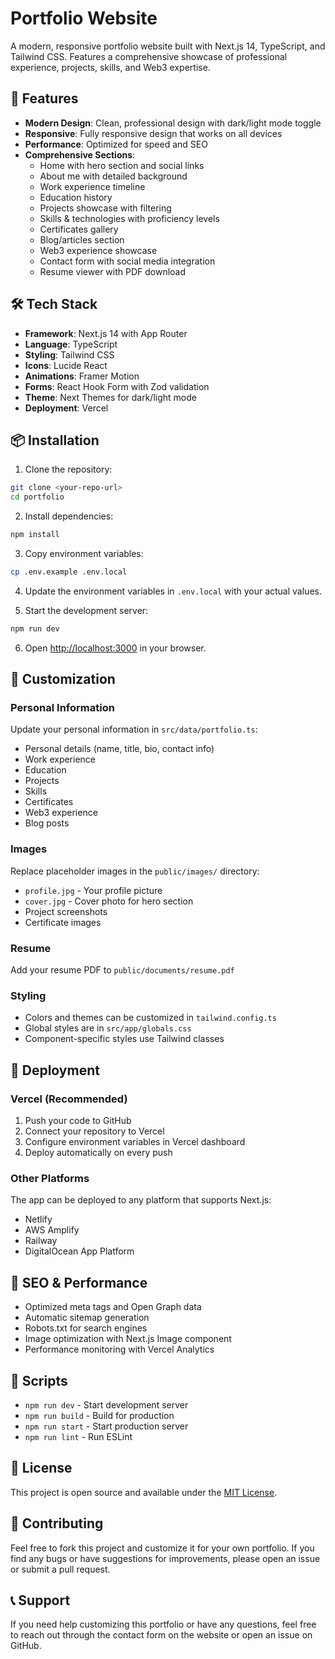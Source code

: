 # Portfolio Website

A modern, responsive portfolio website built with Next.js 14, TypeScript, and Tailwind CSS. Features a comprehensive showcase of professional experience, projects, skills, and Web3 expertise.

## 🚀 Features

- **Modern Design**: Clean, professional design with dark/light mode toggle
- **Responsive**: Fully responsive design that works on all devices
- **Performance**: Optimized for speed and SEO
- **Comprehensive Sections**:
  - Home with hero section and social links
  - About me with detailed background
  - Work experience timeline
  - Education history
  - Projects showcase with filtering
  - Skills & technologies with proficiency levels
  - Certificates gallery
  - Blog/articles section
  - Web3 experience showcase
  - Contact form with social media integration
  - Resume viewer with PDF download

## 🛠️ Tech Stack

- **Framework**: Next.js 14 with App Router
- **Language**: TypeScript
- **Styling**: Tailwind CSS
- **Icons**: Lucide React
- **Animations**: Framer Motion
- **Forms**: React Hook Form with Zod validation
- **Theme**: Next Themes for dark/light mode
- **Deployment**: Vercel

## 📦 Installation

1. Clone the repository:
```bash
git clone <your-repo-url>
cd portfolio
```

2. Install dependencies:
```bash
npm install
```

3. Copy environment variables:
```bash
cp .env.example .env.local
```

4. Update the environment variables in `.env.local` with your actual values.

5. Start the development server:
```bash
npm run dev
```

6. Open [http://localhost:3000](http://localhost:3000) in your browser.

## 🎨 Customization

### Personal Information
Update your personal information in `src/data/portfolio.ts`:
- Personal details (name, title, bio, contact info)
- Work experience
- Education
- Projects
- Skills
- Certificates
- Web3 experience
- Blog posts

### Images
Replace placeholder images in the `public/images/` directory:
- `profile.jpg` - Your profile picture
- `cover.jpg` - Cover photo for hero section
- Project screenshots
- Certificate images

### Resume
Add your resume PDF to `public/documents/resume.pdf`

### Styling
- Colors and themes can be customized in `tailwind.config.ts`
- Global styles are in `src/app/globals.css`
- Component-specific styles use Tailwind classes

## 🚀 Deployment

### Vercel (Recommended)
1. Push your code to GitHub
2. Connect your repository to Vercel
3. Configure environment variables in Vercel dashboard
4. Deploy automatically on every push

### Other Platforms
The app can be deployed to any platform that supports Next.js:
- Netlify
- AWS Amplify
- Railway
- DigitalOcean App Platform

## 📱 SEO & Performance

- Optimized meta tags and Open Graph data
- Automatic sitemap generation
- Robots.txt for search engines
- Image optimization with Next.js Image component
- Performance monitoring with Vercel Analytics

## 🔧 Scripts

- `npm run dev` - Start development server
- `npm run build` - Build for production
- `npm run start` - Start production server
- `npm run lint` - Run ESLint

## 📄 License

This project is open source and available under the [MIT License](LICENSE).

## 🤝 Contributing

Feel free to fork this project and customize it for your own portfolio. If you find any bugs or have suggestions for improvements, please open an issue or submit a pull request.

## 📞 Support

If you need help customizing this portfolio or have any questions, feel free to reach out through the contact form on the website or open an issue on GitHub.

